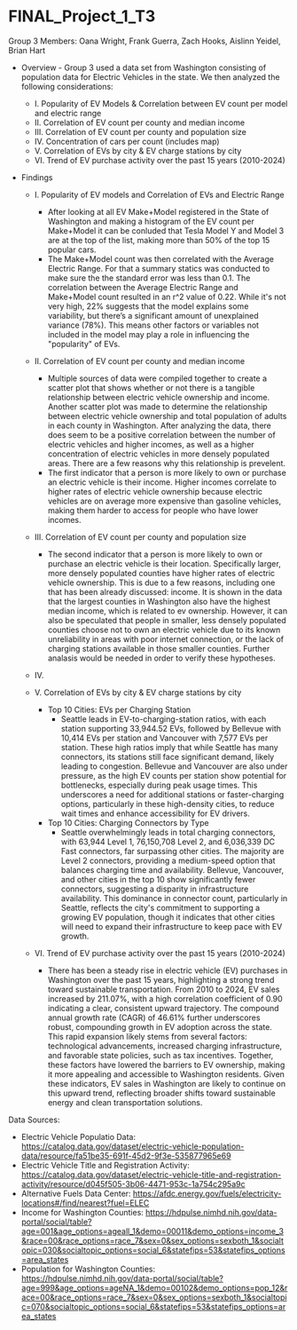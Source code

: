 # FINAL_Project_1_T3
Group 3 Members: Oana Wright, Frank Guerra, Zach Hooks, Aislinn Yeidel, Brian Hart

- Overview - Group 3 used a data set from Washington consisting of population data for Electric Vehicles in the state. We then analyzed the following considerations:
  - I. Popularity of EV Models & Correlation between EV count per model and electric range
  - II. Correlation of EV count per county and median income
  - III. Correlation of EV count per county and population size
  - IV. Concentration of cars per count (includes map)
  - V. Correlation of EVs by city & EV charge stations by city
  - VI. Trend of EV purchase activity over the past 15 years (2010-2024)

- Findings
  - I. Popularity of EV models and Correlation of EVs and Electric Range
    - After looking at all EV Make+Model registered in the State of Washington and making a histogram of the EV count per Make+Model it can be conluded that Tesla Model Y and Model 3 are at the top of the list, making more than 50% of the top 15 popular cars.
    - The Make+Model count was then correlated with the Average Electric Range. For that a summary statics was conducted to make sure the the standard error was less than 0.1. The correlation between the Average Electric Range and Make+Model count resulted in an r^2 value of 0.22. While it's not very high, 22% suggests that the model explains some variability, but there’s a significant amount of unexplained variance (78%). This means other factors or variables not included in the model may play a role in influencing the "popularity" of EVs.
  
  - II. Correlation of EV count per county and median income
      - Multiple sources of data were compiled together to create a scatter plot that shows whether or not there is a tangible relationship between electric vehicle ownership and income. Another scatter plot was made to determine the relationship between electric vehicle ownership and total population of adults in each county in Washington. After analyzing the data, there does seem to be a positive correlation between the number of electric vehicles and higher incomes, as well as a higher concentration of electric vehicles in more densely populated areas. There are a few reasons why this relationship is prevelent.
      - The first indicator that a person is more likely to own or purchase an electric vehicle is their income. Higher incomes correlate to higher rates of electric vehicle ownership because electric vehicles are on average more expensive than gasoline vehicles, making them harder to access for people who have lower incomes.

  - III. Correlation of EV count per county and population size
    - The second indicator that a person is more likely to own or purchase an electric vehicle is their location. Specifically larger, more densely populated counties have higher rates of electric vehicle ownership. This is due to a few reasons, including one that has been already discussed: income. It is shown in the data that the largest counties in Washington also have the highest median income, which is related to ev ownership. However, it can also be speculated that people in smaller, less densely populated counties choose not to own an electric vehicle due to its known unreliability in areas with poor internet connection, or the lack of charging stations available in those smaller counties. Further analasis would be needed in order to verify these hypotheses.
  
  - IV.
  
  - V. Correlation of EVs by city & EV charge stations by city
    - Top 10 Cities: EVs per Charging Station
      - Seattle leads in EV-to-charging-station ratios, with each station supporting 33,944.52 EVs, followed by Bellevue with 10,414 EVs per station and Vancouver with 7,577 EVs per station. These high ratios imply that while Seattle has many connectors, its stations still face significant demand, likely leading to congestion. Bellevue and Vancouver are also under pressure, as the high EV counts per station show potential for bottlenecks, especially during peak usage times. This underscores a need for additional stations or faster-charging options, particularly in these high-density cities, to reduce wait times and enhance accessibility for EV drivers.
    - Top 10 Cities: Charging Connectors by Type
      - Seattle overwhelmingly leads in total charging connectors, with 63,944 Level 1, 76,150,708 Level 2, and 6,036,339 DC Fast connectors, far surpassing other cities. The majority are Level 2 connectors, providing a medium-speed option that balances charging time and availability. Bellevue, Vancouver, and other cities in the top 10 show significantly fewer connectors, suggesting a disparity in infrastructure availability. This dominance in connector count, particularly in Seattle, reflects the city's commitment to supporting a growing EV population, though it indicates that other cities will need to expand their infrastructure to keep pace with EV growth.
  
  - VI. Trend of EV purchase activity over the past 15 years (2010-2024)
    - There has been a steady rise in electric vehicle (EV) purchases in Washington over the past 15 years, highlighting a strong trend toward sustainable transportation. From 2010 to 2024, EV sales increased by 211.07%, with a high correlation coefficient of 0.90 indicating a clear, consistent upward trajectory. The compound annual growth rate (CAGR) of 46.61% further underscores robust, compounding growth in EV adoption across the state.
This rapid expansion likely stems from several factors: technological advancements, increased charging infrastructure, and favorable state policies, such as tax incentives. Together, these factors have lowered the barriers to EV ownership, making it more appealing and accessible to Washington residents. Given these indicators, EV sales in Washington are likely to continue on this upward trend, reflecting broader shifts toward sustainable energy and clean transportation solutions.







Data Sources:
- Electric Vehicle Populatio Data: https://catalog.data.gov/dataset/electric-vehicle-population-data/resource/fa51be35-691f-45d2-9f3e-535877965e69
- Electric Vehicle Title and Registration Activity: https://catalog.data.gov/dataset/electric-vehicle-title-and-registration-activity/resource/d045f505-3b06-4471-953c-1a754c295a9c
- Alternative Fuels Data Center: https://afdc.energy.gov/fuels/electricity-locations#/find/nearest?fuel=ELEC
- Income for Washington Counties: https://hdpulse.nimhd.nih.gov/data-portal/social/table?age=001&age_options=ageall_1&demo=00011&demo_options=income_3&race=00&race_options=race_7&sex=0&sex_options=sexboth_1&socialtopic=030&socialtopic_options=social_6&statefips=53&statefips_options=area_states
- Population for Washington Counties: https://hdpulse.nimhd.nih.gov/data-portal/social/table?age=999&age_options=ageNA_1&demo=00102&demo_options=pop_12&race=00&race_options=race_7&sex=0&sex_options=sexboth_1&socialtopic=070&socialtopic_options=social_6&statefips=53&statefips_options=area_states
